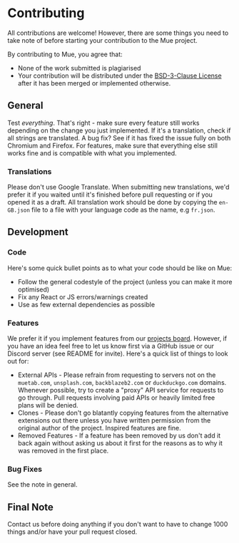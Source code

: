 # Contributing
All contributions are welcome! However, there are some things you need to take note of before starting your contribution to the Mue project.

By contributing to Mue, you agree that:
* None of the work submitted is plagiarised
* Your contribution will be distributed under the [BSD-3-Clause License](LICENSE) after it has been merged or implemented otherwise.

## General
Test *everything*. That's right - make sure every feature still works depending on the change you just implemented. If it's a translation, check if all strings are translated.
A bug fix? See if it has fixed the issue fully on both Chromium and Firefox. For features, make sure that everything else still works fine and is compatible with what you
implemented.

### Translations
Please don't use Google Translate. When submitting new translations, we'd prefer it if you waited until it's finished before pull requesting or if you opened it as a draft. 
All translation work should be done by copying the ``en-GB.json`` file to a file with your language code as the name, e.g ``fr.json``.

## Development
### Code
Here's some quick bullet points as to what your code should be like on Mue:
* Follow the general codestyle of the project (unless you can make it more optimised)
* Fix any React or JS errors/warnings created
* Use as few external dependencies as possible

### Features
We prefer it if you implement features from our [projects board](https://github.com/mue/mue/projects). However, if you have an idea feel free to let us know first via a GitHub
issue or our Discord server (see README for invite). Here's a quick list of things to look out for:
* External APIs - Please refrain from requesting to servers not on the ``muetab.com``, ``unsplash.com``, ``backblazeb2.com`` or ``duckduckgo.com`` domains. Whenever possible, try to create
a "proxy" API service for requests to go through. Pull requests involving paid APIs or heavily limited free plans will be denied.
* Clones - Please don't go blatantly copying features from the alternative extensions out there unless you have written permission from the original author of the project.
Inspired features are fine.
* Removed Features - If a feature has been removed by us don't add it back again without asking us about it first for the reasons as to why it was removed in the first place.

### Bug Fixes
See the note in general.

## Final Note
Contact us before doing anything if you don't want to have to change 1000 things and/or have your pull request closed.